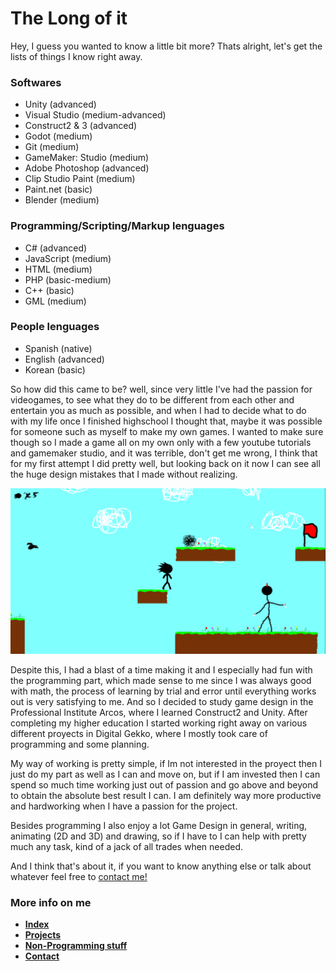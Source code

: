 # The Long of it

Hey, I guess you wanted to know a little bit more? Thats alright, let's get the lists of things I know right away.

### Softwares
* Unity (advanced)
* Visual Studio (medium-advanced)
* Construct2 & 3 (advanced)
* Godot (medium)
* Git (medium)
* GameMaker: Studio (medium)
* Adobe Photoshop (advanced)
* Clip Studio Paint (medium)
* Paint.net (basic)
* Blender (medium)

### Programming/Scripting/Markup lenguages
* C# (advanced)
* JavaScript (medium)
* HTML (medium)
* PHP (basic-medium)
* C++ (basic)
* GML (medium) 

### People lenguages
* Spanish (native)
* English (advanced)
* Korean (basic)

So how did this came to be? well, since very little I've had the passion for videogames, to see what they do to be different from each other and entertain you as much as possible, and when I had to decide what to do with my life once I finished highschool I thought that, maybe it was possible for someone such as myself to make my own games. I wanted to make sure though so I made a game all on my own only with a few youtube tutorials and gamemaker studio, and it was terrible, don't get me wrong, I think that for my first attempt I did pretty well, but looking back on it now I can see all the huge design mistakes that I made without realizing.

![spw](https://github.com/niquion/niquion.github.io/blob/master/spw.png?raw=true)

Despite this, I had a blast of a time making it and I especially had fun with the programming part, which made sense to me since I was always good with math, the process of learning by trial and error until everything works out is very satisfying to me. And so I decided to study game design in the Professional Institute Arcos, where I learned Construct2 and Unity. After completing my higher education I started working right away on various different proyects in Digital Gekko, where I mostly took care of programming and some planning.

My way of working is pretty simple, if Im not interested in the proyect then I just do my part as well as I can and move on, but if I am invested then I can spend so much time working just out of passion and go above and beyond to obtain the absolute best result I can. I am definitely way more productive and hardworking when I have a passion for the project.

Besides programming I also enjoy a lot Game Design in general, writing, animating (2D and 3D) and drawing, so if I have to I can help with pretty much any task, kind of a jack of all trades when needed.

And I think that's about it, if you want to know anything else or talk about whatever feel free to [contact me!](https://niquion.github.io/contact)


### More info on me

* [**Index**](https://niquion.github.io/)
* [**Projects**](https://niquion.github.io/projects)
* [**Non-Programming stuff**](https://niquion.github.io/other)
* [**Contact**](https://niquion.github.io/contact)
